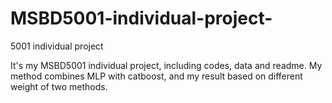 # MSBD5001-individual-project-
5001 individual project 

It's my MSBD5001 individual project, including codes, data and readme. My method combines MLP with catboost, and my result based on different weight of two methods. 
